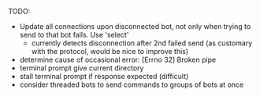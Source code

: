 TODO:

- Update all connections upon disconnected bot, not only when trying to send to that bot fails.  Use 'select'
    - currently detects disconnection after 2nd failed send (as customary with the protocol, would be nice to improve this)
- determine cause of occasional error: [Errno 32] Broken pipe
- terminal prompt give current directory
- stall terminal prompt if response expected (difficult)
- consider threaded bots to send commands to groups of bots at once